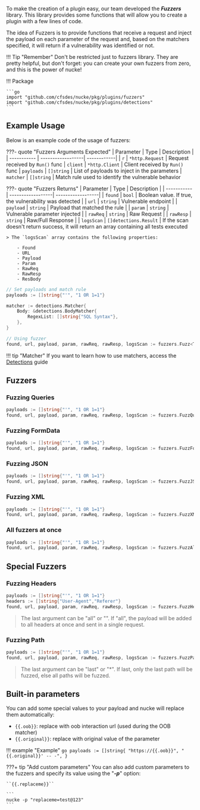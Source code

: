 To make the creation of a plugin easy, our team developed the ***Fuzzers*** library. This library provides some functions that will allow you to create a plugin with a few lines of code.

The idea of Fuzzers is to provide functions that receive a request and inject the payload on each parameter of the request and, based on the matchers specified, it will return if a vulnerability was identified or not.

!!! Tip "Remember"
    Don't be restricted just to fuzzers library. They are pretty helpful, but don't forget: you can create your own fuzzers from zero, and this is the power of nucke!

!!! Package

    ```go
    import "github.com/cfsdes/nucke/pkg/plugins/fuzzers"
    import "github.com/cfsdes/nucke/pkg/plugins/detections"
    ```

## Example Usage

Below is an example code of the usage of fuzzers:

???- quote "Fuzzers Arguments Expected"
    | Parameter     | Type              | Description |
    | -----------   | ------------------| ------------|
    | `r`           | `*http.Request`    | Request received by `Run()` func
    | `client`      | `*http.Client`     | Client received by `Run()` func
    | `payloads`    | `[]string`          | List of payloads to inject in the parameters
    | `matcher`     | `[]string`          | Match rule used to identify the vulnerable behavior

???- quote "Fuzzers Returns"
    | Parameter     | Type              | Description       | 
    | -----------   | ------------------| ------------------| 
    | `found`       | `bool`            | Boolean value. If true, the vulnerability was detected    | 
    | `url`         | `string`          | Vulnerable endpoint          |
    | `payload`     | `string`          | Payload that matched the rule          |
    | `param`       | `string`          | Vulnerable parameter injected          |
    | `rawReq`      | `string`          | Raw Request     | 
    | `rawResp`     | `string`          | Raw/Full Response        |
    | `logsScan`    | `[]detections.Result` | If the scan doesn't return success, it will return an array containing all tests executed
    
    > The `logsScan` array contains the following properties:
    
        - Found
        - URL
        - Payload
        - Param
        - RawReq
        - RawResp
        - ResBody

```go
// Set payloads and match rule
payloads := []string{"'", "1 OR 1=1"}

matcher := detections.Matcher{
    Body: &detections.BodyMatcher{
        RegexList: []string{"SQL Syntax"},
    },
}

// Using fuzzer
found, url, payload, param, rawReq, rawResp, logsScan := fuzzers.Fuzz<TYPE>(r, client, payloads, matcher)
```


!!! tip "Matcher"
    If you want to learn how to use matchers, access the [Detections](/plugins/detections) guide

## Fuzzers

### Fuzzing Queries

```go
payloads := []string{"'", "1 OR 1=1"}
found, url, payload, param, rawReq, rawResp, logsScan := fuzzers.FuzzQuery(r, client, payloads, matcher)
```

### Fuzzing FormData

```go
payloads := []string{"'", "1 OR 1=1"}
found, url, payload, param, rawReq, rawResp, logsScan := fuzzers.FuzzFormData(r, client, payloads, matcher)
```

### Fuzzing JSON

```go
payloads := []string{"'", "1 OR 1=1"}
found, url, payload, param, rawReq, rawResp, logsScan := fuzzers.FuzzJSON(r, client, payloads, matcher)
```

### Fuzzing XML

```go
payloads := []string{"'", "1 OR 1=1"}
found, url, payload, param, rawReq, rawResp, logsScan := fuzzers.FuzzXML(r, client, payloads, matcher)
```

### All fuzzers at once

```go
payloads := []string{"'", "1 OR 1=1"}
found, url, payload, param, rawReq, rawResp, logsScan := fuzzers.FuzzAll(r, client, payloads, matcher)
```

## Special Fuzzers
### Fuzzing Headers

```go
payloads := []string{"'", "1 OR 1=1"}
headers := []string{"User-Agent","Referer"}
found, url, payload, param, rawReq, rawResp, logsScan := fuzzers.FuzzHeaders(r, client, payloads, headers, matcher, "all")
```
> The last argument can be "all" or "". If "all", the payload will be added to all headers at once and sent in a single request.

### Fuzzing Path

```go
payloads := []string{"'", "1 OR 1=1"}
found, url, payload, param, rawReq, rawResp, logsScan := fuzzers.FuzzPath(r, client, payloads, matcher, "last")
```
> The last argument can be "last" or "*". If last, only the last path will be fuzzed, else all paths will be fuzzed.




## Built-in parameters

You can add some special values to your payload and nucke will replace them automatically:

- `{{.oob}}`: replace with oob interaction url (used during the OOB matcher)
- `{{.original}}`: replace with original value of the parameter

!!! example "Example"
    ```go
    payloads := []string{
        "https://{{.oob}}",
        "{{.original}}' -- -",
    }
    ```

???+ tip "Add custom parameters"
    You can also add custom parameters to the fuzzers and specify its value using the "***-p***" option:

    ``{{.replaceme}}``

    ```
    nucke -p "replaceme=test@123"
    ```